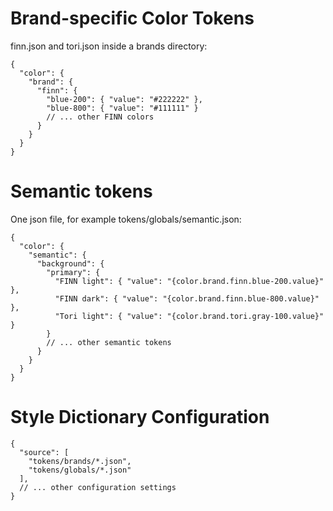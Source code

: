 # Brand-specific Color Tokens
finn.json and tori.json inside a brands directory:

```
{
  "color": {
    "brand": {
      "finn": {
        "blue-200": { "value": "#222222" },
        "blue-800": { "value": "#111111" }
        // ... other FINN colors
      }
    }
  }
}
```

# Semantic tokens
One json file, for example tokens/globals/semantic.json:

```
{
  "color": {
    "semantic": {
      "background": {
        "primary": {
          "FINN light": { "value": "{color.brand.finn.blue-200.value}" },
          "FINN dark": { "value": "{color.brand.finn.blue-800.value}" },
          "Tori light": { "value": "{color.brand.tori.gray-100.value}" }
        }
        // ... other semantic tokens
      }
    }
  }
}
```


# Style Dictionary Configuration

```
{
  "source": [
    "tokens/brands/*.json",
    "tokens/globals/*.json"
  ],
  // ... other configuration settings
}
```